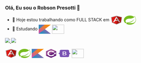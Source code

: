 ### Olá, Eu sou o Robson Presotti 👋

<!--
**haru6/haru6** is a ✨ _special_ ✨ repository because its `README.md` (this file) appears on your GitHub profile.

Here are some ideas to get you started:
-->
- 🔭 Hoje estou trabalhando como FULL STACK em <img align="center" alt="" height="30" width="40" src='https://raw.githubusercontent.com/devicons/devicon/master/icons/angularjs/angularjs-original.svg'>
  <img align="center" alt="" height="30" width="40" src='https://raw.githubusercontent.com/devicons/devicon/master/icons/spring/spring-original.svg'>  
- 🌱 Estudando   <img align="center" alt="" height="30" width="40" src='https://raw.githubusercontent.com/devicons/devicon/master/icons/kotlin/kotlin-original.svg'>   <img align="center" alt="" height="30" width="40" src="https://cdn.jsdelivr.net/gh/devicons/devicon/icons/android/android-original-wordmark.svg" />

<div>
  <a href="https://github.com/haru6">
    <img height="180em" src="https://github-readme-stats.vercel.app/api?username=haru6&show_icons=true&include_all_commits=true&theme=tokyonight">
    <img height="180em" src="https://github-readme-stats.vercel.app/api/top-langs/?username=haru6&layout=compact&langs_count=16&theme=tokyonight">
  </a>
</div>
<div style="display: inline_block"><br>
  <img align="center" alt="" height="30" width="40" src='https://raw.githubusercontent.com/devicons/devicon/master/icons/angularjs/angularjs-original.svg'>
  <img align="center" alt="" height="30" width="40" src='https://raw.githubusercontent.com/devicons/devicon/master/icons/spring/spring-original.svg'>
  <img align="center" alt="" height="30" width="40" src='https://raw.githubusercontent.com/devicons/devicon/master/icons/kotlin/kotlin-original.svg'>
  <img align="center" alt="" height="30" width="40" src='https://raw.githubusercontent.com/devicons/devicon/master/icons/csharp/csharp-original.svg'>
  <img align="center" alt="" height="30" width="40" src='https://raw.githubusercontent.com/devicons/devicon/master/icons/bootstrap/bootstrap-plain.svg'>
  <img align="center" alt="" height="30" width="40" src="https://cdn.jsdelivr.net/gh/devicons/devicon/icons/android/android-original-wordmark.svg" />
</div>
